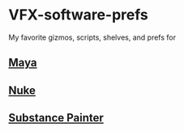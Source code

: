 # VFX-software-prefs

My favorite gizmos, scripts, shelves, and prefs for

<h2><a href="docs/Maya.md">Maya</a></h2>
<h2><a href="docs/Nuke.md">Nuke</a></h2>
<h2><a href="docs/Substance.md">Substance Painter</a></h2>



